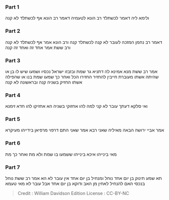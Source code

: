 
### Part 1
ולימא ליה דאמר לכשתלד רב הונא לטעמיה דאמר רב הונא אף לכשתלד לא קנה

### Part 2
דאמר רב נחמן המזכה לעובר לא קנה לכשתלד קנה ורב הונא אמר אף לכשתלד לא קנה ורב ששת אמר אחד זה ואחד זה קנה

### Part 3
אמר רב ששת מנא אמינא לה דתניא גר שמת ובזבזו ישראל נכסיו ושמעו שיש לו בן או שהיתה אשתו מעוברת חייבין להחזיר החזירו הכל ואחר כך שמעו שמת בנו או שהפילה אשתו החזיק בשניה קנה ובראשונה לא קנה

### Part 4
ואי סלקא דעתך עובר לא קני למה להו אחזוקי בשניה הא אחזיקו להו חדא זימנא

### Part 5
אמר אביי ירושה הבאה מאיליה שאני רבא אמר שאני התם דרפוי מרפיאן בידייהו מעיקרא

### Part 6
מאי בינייהו איכא בינייהו ששמעו בו שמת ולא מת ואחר כך מת

### Part 7
תא שמע תינוק בן יום אחד נוחל ומנחיל בן יום אחד אין עובר לא הא אמר רב ששת נוחל בנכסי האם להנחיל לאחין מן האב ודוקא בן יום אחד אבל עובר לא מאי טעמא

>Credit : William Davidson Edition
>License : CC-BY-NC